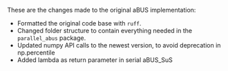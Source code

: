 These are the changes made to the original aBUS implementation:

- Formatted the original code base with `ruff`.
- Changed folder structure to contain everything needed in the `parallel_abus` package.
- Updated numpy API calls to the newest version, to avoid deprecation in np.percentile
- Added lambda as return parameter in serial aBUS_SuS
